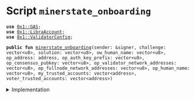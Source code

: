
<a name="minerstate_onboarding"></a>

# Script `minerstate_onboarding`





<pre><code><b>use</b> <a href="../../modules/doc/GAS.md#0x1_GAS">0x1::GAS</a>;
<b>use</b> <a href="../../modules/doc/LibraAccount.md#0x1_LibraAccount">0x1::LibraAccount</a>;
<b>use</b> <a href="../../modules/doc/ValidatorConfig.md#0x1_ValidatorConfig">0x1::ValidatorConfig</a>;
</code></pre>




<pre><code><b>public</b> <b>fun</b> <a href="ol_miner_state_onboarding.md#minerstate_onboarding">minerstate_onboarding</a>(sender: &signer, challenge: vector&lt;u8&gt;, solution: vector&lt;u8&gt;, ow_human_name: vector&lt;u8&gt;, op_address: address, op_auth_key_prefix: vector&lt;u8&gt;, op_consensus_pubkey: vector&lt;u8&gt;, op_validator_network_addresses: vector&lt;u8&gt;, op_fullnode_network_addresses: vector&lt;u8&gt;, op_human_name: vector&lt;u8&gt;, my_trusted_accounts: vector&lt;address&gt;, voter_trusted_accounts: vector&lt;address&gt;)
</code></pre>



<details>
<summary>Implementation</summary>


<pre><code><b>fun</b> <a href="ol_miner_state_onboarding.md#minerstate_onboarding">minerstate_onboarding</a>(

  sender: &signer,
  challenge: vector&lt;u8&gt;,
  solution: vector&lt;u8&gt;,
  ow_human_name: vector&lt;u8&gt;,
  op_address: address,
  op_auth_key_prefix: vector&lt;u8&gt;,
  op_consensus_pubkey: vector&lt;u8&gt;,
  op_validator_network_addresses: vector&lt;u8&gt;,
  op_fullnode_network_addresses: vector&lt;u8&gt;,
  op_human_name: vector&lt;u8&gt;,
  my_trusted_accounts: vector&lt;address&gt;,
  voter_trusted_accounts: vector&lt;address&gt;,
) {

  <b>let</b> new_account_address = <a href="../../modules/doc/LibraAccount.md#0x1_LibraAccount_create_validator_account_with_proof">LibraAccount::create_validator_account_with_proof</a>(
  sender,
  &challenge,
  &solution,
  ow_human_name,
  op_address,
  op_auth_key_prefix,
  op_consensus_pubkey,
  op_validator_network_addresses,
  op_fullnode_network_addresses,
  op_human_name,
  my_trusted_accounts,
  voter_trusted_accounts,
  );

  // Check the account has the Validator role
  <b>assert</b>(<a href="../../modules/doc/ValidatorConfig.md#0x1_ValidatorConfig_is_valid">ValidatorConfig::is_valid</a>(new_account_address), 03);

  // Check the account <b>exists</b> and the balance is 0
  <b>assert</b>(<a href="../../modules/doc/LibraAccount.md#0x1_LibraAccount_balance">LibraAccount::balance</a>&lt;<a href="../../modules/doc/GAS.md#0x1_GAS">GAS</a>&gt;(new_account_address) == 0, 04);
}
</code></pre>



</details>


[//]: # ("File containing references which can be used from documentation")
[ACCESS_CONTROL]: https://github.com/libra/lip/blob/master/lips/lip-2.md
[ROLE]: https://github.com/libra/lip/blob/master/lips/lip-2.md#roles
[PERMISSION]: https://github.com/libra/lip/blob/master/lips/lip-2.md#permissions

